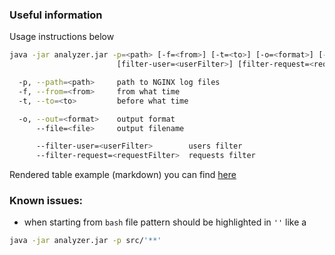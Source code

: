 ### Useful information

Usage instructions below

```bash
java -jar analyzer.jar -p=<path> [-f=<from>] [-t=<to>] [-o=<format>] [--file=<file>]
                        [filter-user=<userFilter>] [filter-request=<requestFilter>]  

  -p, --path=<path>     path to NGINX log files
  -f, --from=<from>     from what time
  -t, --to=<to>         before what time

  -o, --out=<format>    output format
      --file=<file>     output filename

      --filter-user=<userFilter>        users filter
      --filter-request=<requestFilter>  requests filter
```

Rendered table example (markdown) you can find [here](reports/example.md)

### Known issues:

* when starting from `bash` file pattern should be highlighted in `''` like a

```bash
java -jar analyzer.jar -p src/'**'
```
